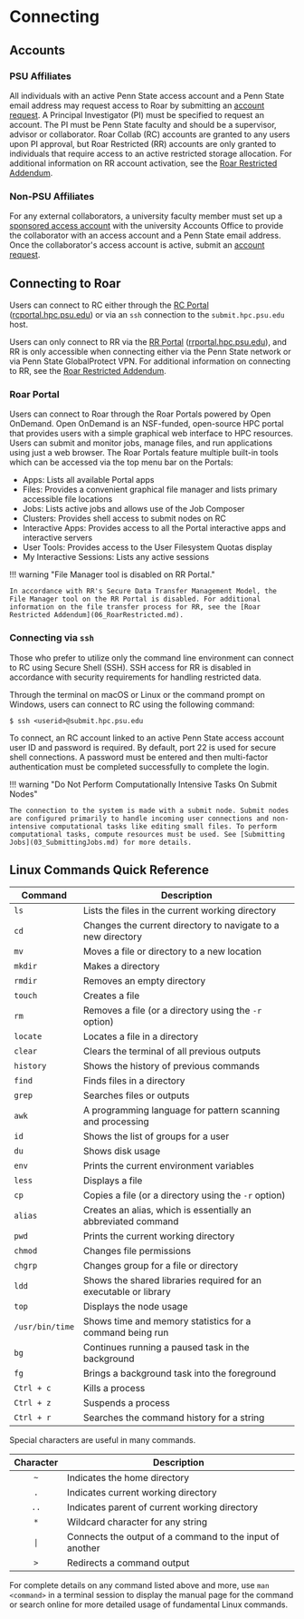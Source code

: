 
# Connecting



## Accounts



### PSU Affiliates

All individuals with an active Penn State access account and a Penn State email address may request access to Roar by submitting an [account request](https://www.icds.psu.edu/computing-services/account-setup). 
A Principal Investigator (PI) must be specified to request an account. 
The PI must be Penn State faculty and should be a supervisor, advisor or collaborator.
Roar Collab (RC) accounts are granted to any users upon PI approval, but Roar Restricted (RR) accounts are only granted to individuals that require access to an active restricted storage allocation. For additional information on RR account activation, see the [Roar Restricted Addendum](06_RoarRestricted.md).


### Non-PSU Affiliates

For any external collaborators, a university faculty member must set up a 
[sponsored access account](https://security.psu.edu/services/penn-state-accts/sponsored) with the university Accounts Office to provide the collaborator with an access account and a Penn State email address. 
Once the collaborator's access account is active, submit an [account request](https://www.icds.psu.edu/computing-services/account-setup).


## Connecting to Roar

Users can connect to RC either through the [RC Portal](https://rcportal.hpc.psu.edu) ([rcportal.hpc.psu.edu](https://rcportal.hpc.psu.edu)) or via an `ssh` connection to the `submit.hpc.psu.edu` host.

Users can only connect to RR via the [RR Portal](https://rrportal.hpc.psu.edu) ([rrportal.hpc.psu.edu](https://rrportal.hpc.psu.edu)), and RR is only accessible when connecting either via the Penn State network or via Penn State GlobalProtect VPN. 
For additional information on connecting to RR, see the [Roar Restricted Addendum](06_RoarRestricted.md).


### Roar Portal

Users can connect to Roar through the Roar Portals powered by Open OnDemand. 
Open OnDemand is an NSF-funded, open-source HPC portal that provides users with a simple graphical web interface to HPC resources. 
Users can submit and monitor jobs, manage files, and run applications using just a web browser.
The Roar Portals feature multiple built-in tools which can be accessed via the top menu bar on the Portals:

 - Apps: Lists all available Portal apps
 - Files: Provides a convenient graphical file manager and lists primary accessible file locations
 - Jobs: Lists active jobs and allows use of the Job Composer
 - Clusters: Provides shell access to submit nodes on RC
 - Interactive Apps: Provides access to all the Portal interactive apps and interactive servers
 - User Tools: Provides access to the User Filesystem Quotas display
 - My Interactive Sessions: Lists any active sessions


!!! warning  "File Manager tool is disabled on RR Portal."

    In accordance with RR's Secure Data Transfer Management Model, the File Manager tool on the RR Portal is disabled. For additional information on the file transfer process for RR, see the [Roar Restricted Addendum](06_RoarRestricted.md).


### Connecting via `ssh`

Those who prefer to utilize only the command line environment can connect to RC using Secure Shell (SSH). 
SSH access for RR is disabled in accordance with security requirements for handling restricted data.

Through the terminal on macOS or Linux or the command prompt on Windows, users can connect to RC using the following command:

```
$ ssh <userid>@submit.hpc.psu.edu
```

To connect, an RC account linked to an active Penn State access account user ID and password is required. 
By default, port 22 is used for secure shell connections. 
A password must be entered and then multi-factor authentication must be completed successfully to complete the login.

!!! warning  "Do Not Perform Computationally Intensive Tasks On Submit Nodes"

    The connection to the system is made with a submit node. Submit nodes are configured primarily to handle incoming user connections and non-intensive computational tasks like editing small files. To perform computational tasks, compute resources must be used. See [Submitting Jobs](03_SubmittingJobs.md) for more details.


[//]: <> (#### X11 Forwarding)




## Linux Commands Quick Reference

| Command | Description |
| ---- | ---- |
| `ls` | Lists the files in the current working directory |
| `cd` | Changes the current directory to navigate to a new directory |
| `mv` | Moves a file or directory to a new location |
| `mkdir` | Makes a directory |
| `rmdir` | Removes an empty directory |
| `touch` | Creates a file |
| `rm` | Removes a file (or a directory using the `-r` option) |
| `locate` | Locates a file in a directory |
| `clear` | Clears the terminal of all previous outputs |
| `history` | Shows the history of previous commands |
| `find` | Finds files in a directory |
| `grep` | Searches files or outputs |
| `awk` | A programming language for pattern scanning and processing |
| `id` | Shows the list of groups for a user |
| `du` | Shows disk usage |
| `env` | Prints the current environment variables |
| `less` | Displays a file |
| `cp` | Copies a file (or a directory using the `-r` option) |
| `alias` | Creates an alias, which is essentially an abbreviated command |
| `pwd` | Prints the current working directory |
| `chmod` | Changes file permissions |
| `chgrp` | Changes group for a file or directory |
| `ldd` | Shows the shared libraries required for an executable or library |
| `top` | Displays the node usage |
| `/usr/bin/time` | Shows time and memory statistics for a command being run |
| `bg` | Continues running a paused task in the background |
| `fg` | Brings a background task into the foreground |
| `Ctrl + c` | Kills a process |
| `Ctrl + z` | Suspends a process |
| `Ctrl + r` | Searches the command history for a string |

Special characters are useful in many commands.

| Character | Description |
| :----: | ---- |
| `~` | Indicates the home directory |
| `.` | Indicates current working directory |
| `..` | Indicates parent of current working directory |
| `*` | Wildcard character for any string |
| <code>&#124;</code> | Connects the output of a command to the input of another |
| `>` | Redirects a command output |

For complete details on any command listed above and more, use `man <command>` in a terminal session to display the manual page for the command or search online for more detailed usage of fundamental Linux commands.

